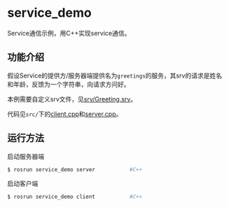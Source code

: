 # service_demo

Service通信示例，用C++实现service通信。

## 功能介绍

假设Service的提供方/服务器端提供名为`greetings`的服务，其srv的请求是姓名和年龄，反馈为一个字符串，向请求方问好。

本例需要自定义srv文件，见[srv/Greeting.srv](./srv/Greeting.srv)。

代码见`src/`下的[client.cpp](./src/client.cpp)和[server.cpp](./src/server.cpp)。



## 运行方法

启动服务器端

```sh
$ rosrun service_demo server           #C++
``` 

启动客户端

```sh
$ rosrun service_demo client           #C++
``` 


